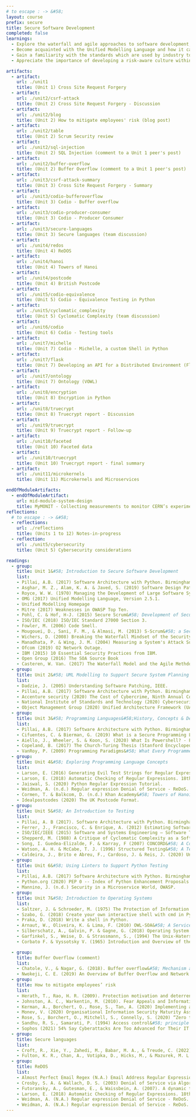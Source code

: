 ```yaml
---
# to escape : -> &#58;
layout: course
prefix: secure
title: Secure Software Development
completed: false
learnings:
  - Explore the waterfall and agile approaches to software development, with a focus on the implications of developing secure software using each.
  - Become acquainted with the Unified Modelling Language and how it can be used to support software development.
  - Gain a familiarity with the standards which are used by industry to develop secure software.
  - Appreciate the importance of developing a risk-aware culture within an organisation.

artifacts:
  - artifact:
    url: ./unit1
    title: (Unit 1) Cross Site Request Forgery
  - artifact:
    url: ./unit2/csrf-attack
    title: (Unit 2) Cross Site Request Forgery - Discussion
  - artifact:
    url: ./unit2/blog
    title: (Unit 2) How to mitigate employees' risk (blog post)
  - artifact:
    url: ./unit2/table
    title: (Unit 2) Scrum Security review
  - artifact:
    url: ./unit2/sql-injection
    title: (Unit 2) SQL Injection (comment to a Unit 1 peer's post)
  - artifact:
    url: ./unit2/buffer-overflow
    title: (Unit 2) Buffer Overflow (comment to a Unit 1 peer's post)
  - artifact:
    url: ./unit3/csrf-attack-summary
    title: (Unit 3) Cross Site Request Forgery - Summary
  - artifact:
    url: ./unit3/codio-bufferoverflow
    title: (Unit 3) Codio - Buffer overflow
  - artifact:
    url: ./unit3/codio-producer-consumer
    title: (Unit 3) Codio - Producer Consumer
  - artifact:
    url: ./unit3/secure-languages
    title: (Unit 3) Secure languages (team discussion)
  - artifact:
    url: ./unit4/redos
    title: (Unit 4) ReDOS
  - artifact:
    url: ./unit4/hanoi
    title: (Unit 4) Towers of Hanoi
  - artifact:
    url: ./unit4/postcode
    title: (Unit 4) British Postcode
  - artifact:
    url: ./unit5/codio-equivalence
    title: (Unit 5) Codio - Equivalence Testing in Python
  - artifact:
    url: ./unit5/cyclomatic_complexity
    title: (Unit 5) Cyclomatic Complexity (team discussion)
  - artifact:
    url: ./unit6/codio
    title: (Unit 6) Codio - Testing tools
  - artifact:
    url: ./unit7/michelle
    title: (Unit 7) Codio - Michelle, a custom Shell in Python
  - artifact:
    url: ./unit7/flask
    title: (Unit 7) Developing an API for a Distributed Environment (Flask)
  - artifact:
    url: ./unit7/ontology
    title: (Unit 7) Ontology (VOWL)
  - artifact:
    url: ./unit8/encryption
    title: (Unit 8) Encryption in Python
  - artifact:
    url: ./unit8/truecrypt
    title: (Unit 8) Truecrypt report - Discussion
  - artifact:
    url: ./unit9/truecrypt
    title: (Unit 9) Truecrypt report - Follow-up
  - artifact:
    url: ./unit10/faceted
    title: (Unit 10) Faceted data
  - artifact:
    url: ./unit10/truecrypt
    title: (Unit 10) Truecrypt report - final summary
  - artifact:
    url: ./unit11/microkernels
    title: (Unit 11) Microkernels and Microservices

endOfModuleArtifacts:
  - endOfModuleArtifact:
    url: mid-module-system-design
    title: MyMONIT - Collecting measurements to monitor CERN’s experiments
reflections:
  # to escape : -> &#58;
  - reflections:
    url: ./reflections
    title: (Units 1 to 12) Notes-in-progress
  - reflection:
    url: ./unit5/cybersecurity
    title: (Unit 5) Cybersecurity considerations

readings:
  - group:
    title: Unit 1&#58; Introduction to Secure Software Development
    list:
    - Pillai, A.B. (2017) Software Architecture with Python. Birmingham, UK. Packt Publishing Ltd. Chapters 1&6.
    - Asghar, M. Z., Alam, K. A. & Javed, S. (2019) Software Design Patterns Recommendation &#58; A Systematic Literature Review, 2019 International Conference on Frontiers of Information Technology.
    - Royce, W. W. (1970) Managing the Development of Large Software Systems.
    - OMG (2017) Unified Modelling Language, Version 2.5.1.
    - Unified Modelling Homepage
    - Mitre (2017) Weaknesses in OWASP Top Ten.
    - Pohl, C. & Hof, H-J. (2015) Secure Scrum&#58; Development of Secure Software with Scrum, in Proc. of the 9th International Conference on Emerging Security Information, Systems and Technologies.
    - ISO/IEC (2018) ISO/IEC Standard 27000 Section 3.
    - Fowler, M. (2006) Code Smell.
    - Mougouei, D., Sani, F. M., & Almasi, M. (2013) S-Scrum&#58; a Secure Methodology for Agile Development of Web Service, Computer Science and Information Technology.
    - Wichers, D. (2008) Breaking the Waterfall Mindset of the Security Industry. In&#58; OWASP AppSec USA, New York.
    - Manadhata, P. & Wing, J. M. (2004) Measuring a System's Attack Surface, Carnegie Mellon.
    - Ofcom (2019) O2 Network Outage.
    - IBM (2015) 10 Essential Security Practices from IBM.
    - Open Group (2016) The SOA Source Book
    - Casteren, W. Van. (2017) The Waterfall Model and the Agile Methdologies&#58; A Comparison by Project Characteristics.
  - group:
    title: Unit 2&#58; UML Modelling to Support Secure System Planning
    list:
    - Dadzie, J. (2005) Understanding Software Patching, IEEE.
    - Pillai, A.B. (2017) Software Architecture with Python. Birmingham, UK. Packt Publishing Ltd. Chapters 1&6.
    - Accenture security (2020) The Cost of Cybercrime, Ninth Annual Cost of Cybercrime Study.
    - National Institute of Standards and Technology (2020) Cybersecurity Framework.
    - Object Management Group (2020) Unified Architecture Framework (UAF) Domain Metamodel. Version 1.1.
  - group:
    title: Unit 3&#58; Programming Languages&#58;History, Concepts & Design
    list:
    - Pillai, A.B. (2017) Software Architecture with Python. Birmingham, UK. Packt Publishing Ltd. ChapterS 2,6,7&8.
    - Cifuentes, C. & Bierman, G. (2019) What is a Secure Programming Language? 3rd Summit on Advances in Programming Languages (SNAPL).136(3)&#58; 1 - 15.
    - Aiello, J., Wheeler, S. & Koon, S. (2020) What Is Powershell? - Powershell Docs.microsoft.com.
    - Copeland, B. (2017) The Church-Turing Thesis (Stanford Encyclopedia Of Philosophy/Winter 2017 Edition) Stanford.library.sydney.edu.au.
    - VanRoy, P. (2009) Programming Paradigms&#58; What Every Programmer Should Know.
  - group:
    title: Unit 4&#58; Exploring Programming Language Concepts
    list:
    - Larson, E. (2016) Generating Evil Test Strings for Regular Expressions. IEEE International Conference on Software Testing, Verification and Validation (ICST).
    - Larson, E. (2018) Automatic Checking of Regular Expressions. 18th IEEE International Working Conference on Source Code Analysis and Manipulation (SCAM).
    - Jaiswal, S. (2020) Python Regular Expression Tutorial.
    - Weidman, A. (n.d.) Regular expression Denial of Service - ReDoS.
    - Cormen, T. & Balkcom, D. (n.d.) Khan Academy&#58; Towers of Hanoi.
    - Idealpostcodes (2020) The UK Postcode Format.
  - group:
    title: Unit 5&#58; An Introduction to Testing
    list:
    - Pillai, A. B (2017). Software Architecture with Python. Birmingham, UK. Packt Publishing Ltd. Chapters 3,4&10.
    - Ferrer, J., Francisco, C. & Enrique, A. (2012) Estimating Software Testing Complexity. Information and Software Technology.
    - ISO/IEC/IEEE (2015) Software and Systems Engineering – Software Testing – Part 4&#58; Test Techniques, ISO/IEC/IEEE 29119-4.
    - Shepperd, M. (1988) A Critique of Cyclomatic Complexity as a Software Metric, Software Engineering Journal.
    - Song, I. Guedea-Elizalde, F. & Karray, F (2007) CONCORD&#58; A Control Framework for Distributed Real-Time Systems. IEEE Sensors Journal 7(7)&#58;1078 – 1090.
    - Watson, A. H. & McCabe, T. J. (1996) Structured Testing&#58; A Testing Methodology Using the Cyclomatic Complexity Metric. US Department of Commerce Technology Administration National Institute of Standards and Technology. Available from&#58;https&#58;//nvlpubs.nist.gov/nistpubs/Legacy/SP/nistspecialpublication500-235.pdf.
    - Caldeira, J., Brito e Abreu, F., Cardoso, J. & Reis, J. (2020) Unveiling Process Insights from Refactoring Practices. Computer Science, Arxiv.
  - group:
    title: Unit 6&#58; Using Linters to Support Python Testing
    list:
    - Pillai, A.B. (2017) Software Architecture with Python. Birmingham, UK. Packt Publishing Ltd. Chapters 3,4&10.
    - Python.org (2020) PEP 0 -- Index of Python Enhancement Proposals (PEPs)&#58; Linters.
    - Mannino, J. (n.d.) Security in a Microservice World, OWASP.
  - group:
    title: Unit 7&#58; Introduction to Operating Systems
    list:
    - Saltzer, J. & Schroeder, M. (1975) The Protection of Information in Computer Systems. Proceedings of the IEEE 63(9)&#58; 1278-1308.
    - Szabo, G. (2018) Create your own interactive shell with cmd in Python.
    - Praka, D. (2018) Write a shell in Python.
    - Arnaut, W., Oliveira, K. & Lima, F. (2010) OWL-SOA&#58; A Service Oriented Architecture Ontology Useful during Development Time and Independent from Implementation Time, IEEE.
    - Silberschatz, A., Galvin, P. & Gagne, G. (2018) Operating System Concepts. 10th ed. Hoboken, N.J&#58; Wiley. Chapters 2-8, 16, 18 and 19
    - Garfinkel, S., Weise, D. & Strassmann, S., (1994) The Unix-Haters Handbook. 1st ed. San Mateo, Ca.&#58; IDG Books Worldwide.
    - Corbato F. & Vyssotsky V. (1965) Introduction and Overview of the Multics System. Proceedings of the Joint Computer Conference, ACM 1:185– 196.

  - group:
    title: Buffer Overflow (comment)
    list:
    - Chatole, V., & Nagar, G. (2018). Buffer overflow&#58; Mechanism and countermeasures. International Journal of Advanced Research. IDeas And Innovations In Technology, 4(6), 526-529. Available from https&#58;//www.academia.edu/download/58234152/V4I6-1337.pdf [Accessed 15 March 2022]
    - Nwokeji, C. E. (2019) An Overview of Buffer Overflow and Network Intrusion Detection and Prevention Systems. Internation Journal of Innovative Engineering, Technology And Science. ISSN&#58; 2533-7365 Vol. -2, No.-2, March – 2019. Available from https&#58;//ijiets.coou.edu.ng/wp-content/uploads/journal/published_paper/volume-2/issue-2/Sy133Z0o.pdf [Accessed 15 March 2022]
  - group:
    title: How to mitigate employees’ risk
    list:
    - Herath, T., Rao, H. R. (2009). Protection motivation and deterrence&#58; a framework for security policy compliance in organisations. European Journal of Information Systems 18(2)&#58; 106–125. Available from&#58;http&#58;//130.18.86.27/faculty/warkentin/BIS9613papers/EJIS_SpecialIssue/HerathRao2009_EJIS_18_2_secpolicy_compliance.pdf [Accessed 12/03/2022]
    - Johnston, A. C., Warkentin, M. (2010). Fear Appeals and Information Security Behaviors&#58; An Empirical Study. MIS Quarterly&#58; 34(3) 549–566. Available from https&#58;//www.researchgate.net/profile/Merrill-Warkentin/publication/299049399_Fear_Appeals_and_Information_Security_Behaviors_An_Empirical_Study/links/09e4150f98f11a78cf000000/Fear-Appeals-and-Information-Security-Behaviors-An-Empirical-Study.pdf [Accessed 12/03/2022]
    - Kerman, A., Borchert, O., Rose, S., Tan, A. (2020) Implementing a zero trust architecture. National Institute of Standards and Technology (NIST). Available from&#58; https&#58;//www.nccoe.nist.gov/sites/default/files/legacy-files/zt-arch-project-description-draft.pdf [Accessed 12/03/2022]
    - Monev, V. (2020) Organisational Information Security Maturity Assessment Based on ISO 27001 and ISO 27002. 2020 International Conference on Information Technologies (InfoTech). DOI&#58; 10.1109/InfoTech49733.2020.9211066
    - Rose, S., Borchert, O., Mitchell, S., Connelly, S. (2020) “Zero trust architecture”. No. NIST Special Publication (SP) 800-207). National Institute of Standards and Technology. Available from https&#58;//nvlpubs.nist.gov/nistpubs/SpecialPublications/NIST.SP.800-207.pdf [Accessed 12/03/2022]
    - Sandhu, R. S., Samarati, P. (1994) Access control&#58; principle and practice. IEEE communications magazine&#58;32(9), 40-48. Available from https&#58;//profsandhu.com/cs6393_s16/SS-1994.pdf [Accessed 12/03/2022]
    - Sophos (2021) 54% Say Cyberattacks Are Too Advanced for Their IT Team to Handle on Their Own. Available from https&#58;//www.sophos.com/en-us/press-office/press-releases/2021/04/ransomware-recovery-cost-reaches-nearly-dollar-2-million-more-than-doubling-in-a-year [Accessed 12/03/2022]
  - group:
    title: Secure languages
    list:
    - Croft, R., Xie, Y., Zahedi, M., Babar, M. A., & Treude, C. (2022). An empirical study of developers’ discussions about security challenges of different programming languages. Empirical Software Engineering, 27(1), 1-52. Available from https&#58;//arxiv.org/pdf/2107.13723.pdf [Accessed 26 May 2022]
    - Fulton, K. R., Chan, A., Votipka, D., Hicks, M., & Mazurek, M. L. (2021). Benefits and drawbacks of adopting a secure programming language&#58;rust as a case study. In Seventeenth Symposium on Usable Privacy and Security (SOUPS 2021) (pp. 597-616). Available from https&#58;//www.usenix.org/system/files/soups2021-fulton.pdf [Accessed 26 May 2022]
  - group:
    title: ReDOS
    list:
    - Almost Perfect Email Regex (N.A.) Email Address Regular Expression That 99.99% Works. Disagree? Join discussion!. Available from https&#58;//www.emailregex.com/ [Accessed&#58;16 March 2022]
    - Crosby, S. A. & Wallach, D. S. (2003) Denial of Service via Algorithmic Complexity Attacks. Proceedings of the 12th USENIX Security Symposium. Washington, D.C., USA. August 4-8, 2003. Available from https&#58;//www.usenix.org/conference/12th-usenix-security-symposium/denial-service-algorithmic-complexity-attacks. [Accessed&#58;16 March 2022]
    - Futoransky, A., Gutesman, E., & Waissbein, A. (2007). A dynamic technique for enhancing the security and privacy of web applications. Proc. Black Hat USA. Available from https&#58;//www.researchgate.net/profile/Ariel-Waissbein/publication/240822374_A_dynamic_technique_for_enhancing_the_security_and_privacy_of_web_applications/links/5b85523b92851c1e12377b76/A-dynamic-technique-for-enhancing-the-security-and-privacy-of-web-applications.pdf [Accessed 16 March 2022]
    - Larson, E. (2018) Automatic Checking of Regular Expressions. 18th IEEE International Working Conference on Source Code Analysis and Manipulation (SCAM). Available from http&#58;//fac-staff.seattleu.edu/elarson/web/Research/acre.pdf. [Accessed&#58;16 March 2022]
    - Weidman, A. (N.A.) Regular expression Denial of Service - ReDoS. Available from https&#58;//owasp.org/www-community/attacks/Regular_expression_Denial_of_Service_-_ReDoS. [Accessed&#58;16 March 2022]
    - Weidman, A. (N.A.) Regular expression Denial of Service - ReDoS. Available from https&#58;//checkmarx.com/wp-content/uploads/2015/03/ReDoS-Attacks.pdf. [Accessed&#58;16 March 2022]
---
```

